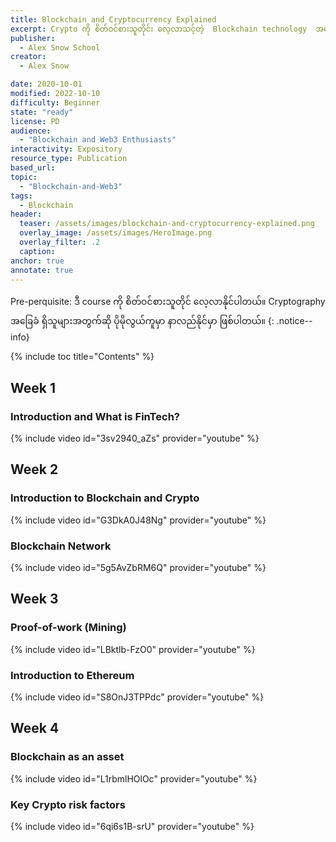 ```yaml
---
title: Blockchain and Cryptocurrency Explained
excerpt: Crypto ကို စိတ်ဝင်စားသူတိုင်း လေ့လာသင့်တဲ့  Blockchain technology  အကြောင်းကို အသေးစိတ် ဆွေးနွေးထားတာကြတာဖြစ်ပါတယ်။
publisher:
  - Alex Snow School 
creator:
  - Alex Snow

date: 2020-10-01
modified: 2022-10-10
difficulty: Beginner
state: "ready"
license: PD
audience:
  - "Blockchain and Web3 Enthusiasts"  
interactivity: Expository
resource_type: Publication
based_url: 
topic:
  - "Blockchain-and-Web3"
tags:
  - Blockchain
header:
  teaser: /assets/images/blockchain-and-cryptocurrency-explained.png
  overlay_image: /assets/images/HeroImage.png
  overlay_filter: .2
  caption: 
anchor: true
annotate: true
---
```


Pre-perquisite: ဒီ course ကို စိတ်ဝင်စားသူတိုင် လေ့လာနိုင်ပါတယ်။ Cryptography အခြေခံ ရှိသူများအတွက်ဆို ပိုမိုလွယ်ကူမှာ နာလည်နိုင်မှာ ဖြစ်ပါတယ်။
{: .notice--info}

{% include toc title="Contents" %}

## Week 1

### Introduction and What is FinTech?

{% include video id="3sv2940_aZs" provider="youtube" %}

## Week 2

### Introduction to Blockchain and Crypto

{% include video id="G3DkA0J48Ng" provider="youtube" %}

### Blockchain Network

{% include video id="5g5AvZbRM6Q" provider="youtube" %}

## Week 3

### Proof-of-work (Mining)

{% include video id="LBktlb-FzO0" provider="youtube" %}


### Introduction to Ethereum

{% include video id="S8OnJ3TPPdc" provider="youtube" %}

## Week 4

### Blockchain as an asset

{% include video id="L1rbmlHOlOc" provider="youtube" %}

### Key Crypto risk factors

{% include video id="6qi6s1B-srU" provider="youtube" %}

